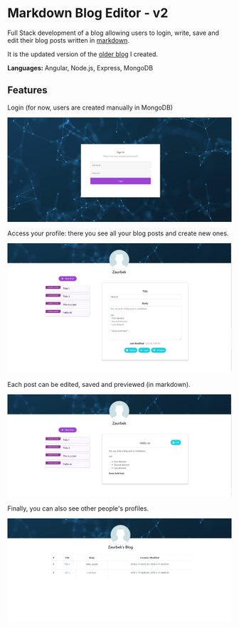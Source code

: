 # Markdown Blog Editor - v2
Full Stack development of a blog allowing users to login, write, save and edit their blog posts written in [markdown](https://en.wikipedia.org/wiki/Markdown).

It is the updated version of the [older blog](https://github.com/ztsorojev/Markdown-Blog) I created.

**Languages:** Angular, Node.js, Express, MongoDB

## Features

Login (for now, users are created manually in MongoDB)

![Alt text](https://github.com/ztsorojev/Markdown-Blog_v2/blob/master/Login.png)

Access your profile: there you see all your blog posts and create new ones. 

![Alt text](https://github.com/ztsorojev/Markdown-Blog_v2/blob/master/Edit.png)

Each post can be edited, saved and previewed (in markdown).

![Alt text](https://github.com/ztsorojev/Markdown-Blog_v2/blob/master/Preview.png)

Finally, you can also see other people's profiles.

![Alt text](https://github.com/ztsorojev/Markdown-Blog_v2/blob/master/Blog.png)
